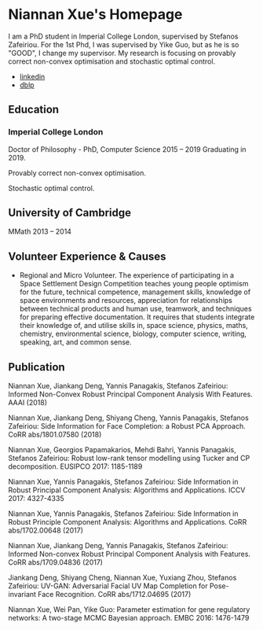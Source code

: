 # Niannan Xue's Homepage

I am a PhD student in Imperial College London, supervised by Stefanos Zafeiriou. For the 1st Phd, I was supervised by Yike Guo, but as he is so "GOOD", I change my supervisor. My research is focusing on provably correct non-convex optimisation and stochastic optimal control.

- [linkedin](https://www.linkedin.com/in/niannan-xue-b8661b104/)
- [dblp](https://dblp.uni-trier.de/pers/hd/x/Xue:Niannan)

## Education
### Imperial College London
Doctor of Philosophy - PhD, Computer Science
2015 – 2019
Graduating in 2019.

Provably correct non-convex optimisation.

Stochastic optimal control.


## University of Cambridge
MMath
2013 – 2014


## Volunteer Experience & Causes
- Regional and Micro Volunteer. The experience of participating in a Space Settlement Design Competition teaches young people optimism for the future, technical competence, management skills, knowledge of space environments and resources, appreciation for relationships between technical products and human use, teamwork, and techniques for preparing effective documentation. It requires that students integrate their knowledge of, and utilise skills in, space science, physics, maths, chemistry, environmental science, biology, computer science, writing, speaking, art, and common sense.

## Publication

Niannan Xue, Jiankang Deng, Yannis Panagakis, Stefanos Zafeiriou:
Informed Non-Convex Robust Principal Component Analysis With Features. AAAI (2018)

Niannan Xue, Jiankang Deng, Shiyang Cheng, Yannis Panagakis, Stefanos Zafeiriou:
Side Information for Face Completion: a Robust PCA Approach. CoRR abs/1801.07580 (2018)

Niannan Xue, Georgios Papamakarios, Mehdi Bahri, Yannis Panagakis, Stefanos Zafeiriou:
Robust low-rank tensor modelling using Tucker and CP decomposition. EUSIPCO 2017: 1185-1189

Niannan Xue, Yannis Panagakis, Stefanos Zafeiriou:
Side Information in Robust Principal Component Analysis: Algorithms and Applications. ICCV 2017: 4327-4335

Niannan Xue, Yannis Panagakis, Stefanos Zafeiriou:
Side Information in Robust Principle Component Analysis: Algorithms and Applications. CoRR abs/1702.00648 (2017)

Niannan Xue, Jiankang Deng, Yannis Panagakis, Stefanos Zafeiriou:
Informed Non-convex Robust Principal Component Analysis with Features. CoRR abs/1709.04836 (2017)

Jiankang Deng, Shiyang Cheng, Niannan Xue, Yuxiang Zhou, Stefanos Zafeiriou:
UV-GAN: Adversarial Facial UV Map Completion for Pose-invariant Face Recognition. CoRR abs/1712.04695 (2017)

Niannan Xue, Wei Pan, Yike Guo:
Parameter estimation for gene regulatory networks: A two-stage MCMC Bayesian approach. EMBC 2016: 1476-1479
